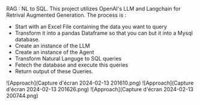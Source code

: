 RAG : NL to SQL. 
This project utilizes OpenAI's LLM and Langchain for Retrival Augmented Generation.
The process is : 
* Start with an Excel File containing the data you want to query
* Transform it into a pandas Dataframe so that you can but it into a Mysql database.
* Create an instance of the LLM
* Create an instance of the Agent
* Transform Natural Languge to SQL queries
* Fetech the database and execute this queries
* Return output of these Queries.



![Approach](Capture d'écran 2024-02-13 201610.png)
![Approach](Capture d'écran 2024-02-13 201626.png)
![Approach](Capture d'écran 2024-02-13 200744.png)
